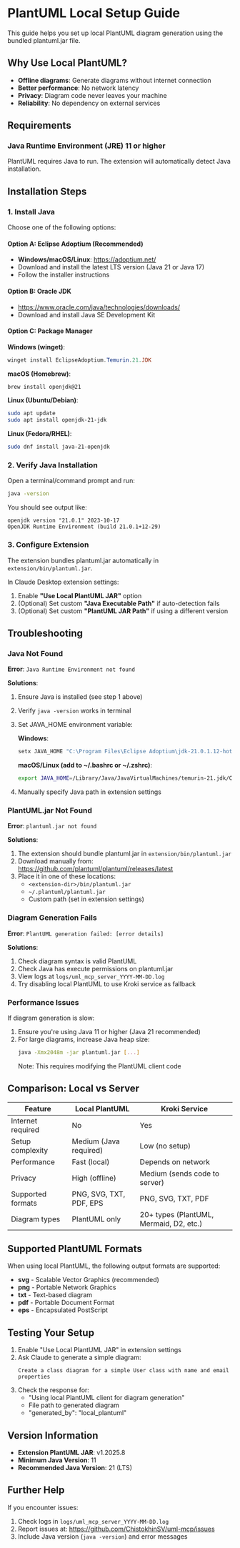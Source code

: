 # PlantUML Local Setup Guide

This guide helps you set up local PlantUML diagram generation using the bundled plantuml.jar file.

## Why Use Local PlantUML?

- **Offline diagrams**: Generate diagrams without internet connection
- **Better performance**: No network latency
- **Privacy**: Diagram code never leaves your machine
- **Reliability**: No dependency on external services

## Requirements

### Java Runtime Environment (JRE) 11 or higher

PlantUML requires Java to run. The extension will automatically detect Java installation.

## Installation Steps

### 1. Install Java

Choose one of the following options:

#### Option A: Eclipse Adoptium (Recommended)
- **Windows/macOS/Linux**: https://adoptium.net/
- Download and install the latest LTS version (Java 21 or Java 17)
- Follow the installer instructions

#### Option B: Oracle JDK
- https://www.oracle.com/java/technologies/downloads/
- Download and install Java SE Development Kit

#### Option C: Package Manager

**Windows (winget)**:
```powershell
winget install EclipseAdoptium.Temurin.21.JDK
```

**macOS (Homebrew)**:
```bash
brew install openjdk@21
```

**Linux (Ubuntu/Debian)**:
```bash
sudo apt update
sudo apt install openjdk-21-jdk
```

**Linux (Fedora/RHEL)**:
```bash
sudo dnf install java-21-openjdk
```

### 2. Verify Java Installation

Open a terminal/command prompt and run:

```bash
java -version
```

You should see output like:
```
openjdk version "21.0.1" 2023-10-17
OpenJDK Runtime Environment (build 21.0.1+12-29)
```

### 3. Configure Extension

The extension bundles plantuml.jar automatically in `extension/bin/plantuml.jar`.

In Claude Desktop extension settings:
1. Enable **"Use Local PlantUML JAR"** option
2. (Optional) Set custom **"Java Executable Path"** if auto-detection fails
3. (Optional) Set custom **"PlantUML JAR Path"** if using a different version

## Troubleshooting

### Java Not Found

**Error**: `Java Runtime Environment not found`

**Solutions**:
1. Ensure Java is installed (see step 1 above)
2. Verify `java -version` works in terminal
3. Set JAVA_HOME environment variable:

   **Windows**:
   ```powershell
   setx JAVA_HOME "C:\Program Files\Eclipse Adoptium\jdk-21.0.1.12-hotspot"
   ```

   **macOS/Linux (add to ~/.bashrc or ~/.zshrc)**:
   ```bash
   export JAVA_HOME=/Library/Java/JavaVirtualMachines/temurin-21.jdk/Contents/Home
   ```

4. Manually specify Java path in extension settings

### PlantUML.jar Not Found

**Error**: `plantuml.jar not found`

**Solutions**:
1. The extension should bundle plantuml.jar in `extension/bin/plantuml.jar`
2. Download manually from: https://github.com/plantuml/plantuml/releases/latest
3. Place it in one of these locations:
   - `<extension-dir>/bin/plantuml.jar`
   - `~/.plantuml/plantuml.jar`
   - Custom path (set in extension settings)

### Diagram Generation Fails

**Error**: `PlantUML generation failed: [error details]`

**Solutions**:
1. Check diagram syntax is valid PlantUML
2. Check Java has execute permissions on plantuml.jar
3. View logs at `logs/uml_mcp_server_YYYY-MM-DD.log`
4. Try disabling local PlantUML to use Kroki service as fallback

### Performance Issues

If diagram generation is slow:
1. Ensure you're using Java 11 or higher (Java 21 recommended)
2. For large diagrams, increase Java heap size:
   ```bash
   java -Xmx2048m -jar plantuml.jar [...]
   ```
   Note: This requires modifying the PlantUML client code

## Comparison: Local vs Server

| Feature | Local PlantUML | Kroki Service |
|---------|---------------|---------------|
| Internet required | No | Yes |
| Setup complexity | Medium (Java required) | Low (no setup) |
| Performance | Fast (local) | Depends on network |
| Privacy | High (offline) | Medium (sends code to server) |
| Supported formats | PNG, SVG, TXT, PDF, EPS | PNG, SVG, TXT, PDF |
| Diagram types | PlantUML only | 20+ types (PlantUML, Mermaid, D2, etc.) |

## Supported PlantUML Formats

When using local PlantUML, the following output formats are supported:
- **svg** - Scalable Vector Graphics (recommended)
- **png** - Portable Network Graphics
- **txt** - Text-based diagram
- **pdf** - Portable Document Format
- **eps** - Encapsulated PostScript

## Testing Your Setup

1. Enable "Use Local PlantUML JAR" in extension settings
2. Ask Claude to generate a simple diagram:
   ```
   Create a class diagram for a simple User class with name and email properties
   ```
3. Check the response for:
   - "Using local PlantUML client for diagram generation"
   - File path to generated diagram
   - "generated_by": "local_plantuml"

## Version Information

- **Extension PlantUML JAR**: v1.2025.8
- **Minimum Java Version**: 11
- **Recommended Java Version**: 21 (LTS)

## Further Help

If you encounter issues:
1. Check logs in `logs/uml_mcp_server_YYYY-MM-DD.log`
2. Report issues at: https://github.com/ChistokhinSV/uml-mcp/issues
3. Include Java version (`java -version`) and error messages
